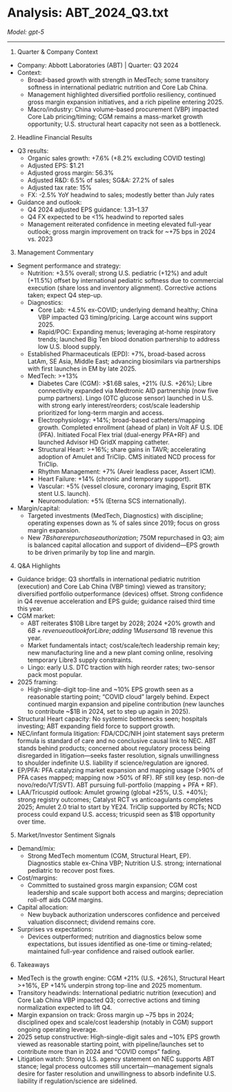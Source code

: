 # Analysis: ABT_2024_Q3.txt

*Model: gpt-5*

---

1) Quarter & Company Context
- Company: Abbott Laboratories (ABT) | Quarter: Q3 2024
- Context:
  - Broad-based growth with strength in MedTech; some transitory softness in international pediatric nutrition and Core Lab China.
  - Management highlighted diversified portfolio resiliency, continued gross margin expansion initiatives, and a rich pipeline entering 2025.
  - Macro/industry: China volume-based procurement (VBP) impacted Core Lab pricing/timing; CGM remains a mass-market growth opportunity; U.S. structural heart capacity not seen as a bottleneck.

2) Headline Financial Results
- Q3 results:
  - Organic sales growth: +7.6% (+8.2% excluding COVID testing)
  - Adjusted EPS: $1.21
  - Adjusted gross margin: 56.3%
  - Adjusted R&D: 6.5% of sales; SG&A: 27.2% of sales
  - Adjusted tax rate: 15%
  - FX: -2.5% YoY headwind to sales; modestly better than July rates
- Guidance and outlook:
  - Q4 2024 adjusted EPS guidance: $1.31–$1.37
  - Q4 FX expected to be <1% headwind to reported sales
  - Management reiterated confidence in meeting elevated full-year outlook; gross margin improvement on track for ~+75 bps in 2024 vs. 2023

3) Management Commentary
- Segment performance and strategy:
  - Nutrition: +3.5% overall; strong U.S. pediatric (+12%) and adult (+11.5%) offset by international pediatric softness due to commercial execution (share loss and inventory alignment). Corrective actions taken; expect Q4 step-up.
  - Diagnostics:
    - Core Lab: +4.5% ex-COVID; underlying demand healthy; China VBP impacted Q3 timing/pricing. Large account wins support 2025.
    - Rapid/POC: Expanding menus; leveraging at-home respiratory trends; launched Big Ten blood donation partnership to address low U.S. blood supply.
  - Established Pharmaceuticals (EPD): +7%, broad-based across LatAm, SE Asia, Middle East; advancing biosimilars via partnerships with first launches in EM by late 2025.
  - MedTech: >+13%
    - Diabetes Care (CGM): >$1.6B sales, +21% (U.S. +26%); Libre connectivity expanded via Medtronic AID partnership (now five pump partners). Lingo (OTC glucose sensor) launched in U.S. with strong early interest/reorders; cost/scale leadership prioritized for long-term margin and access.
    - Electrophysiology: +14%; broad-based catheters/mapping growth. Completed enrollment (ahead of plan) in Volt AF U.S. IDE (PFA). Initiated Focal Flex trial (dual-energy PFA+RF) and launched Advisor HD GridX mapping catheter.
    - Structural Heart: >+16%; share gains in TAVR; accelerating adoption of Amulet and TriClip. CMS initiated NCD process for TriClip.
    - Rhythm Management: +7% (Aveir leadless pacer, Assert ICM).
    - Heart Failure: +14% (chronic and temporary support).
    - Vascular: +5% (vessel closure, coronary imaging, Esprit BTK stent U.S. launch).
    - Neuromodulation: +5% (Eterna SCS internationally).
- Margin/capital:
  - Targeted investments (MedTech, Diagnostics) with discipline; operating expenses down as % of sales since 2019; focus on gross margin expansion.
  - New $7B share repurchase authorization; ~$750M repurchased in Q3; aim is balanced capital allocation and support of dividend—EPS growth to be driven primarily by top line and margin.

4) Q&A Highlights
- Guidance bridge: Q3 shortfalls in international pediatric nutrition (execution) and Core Lab China (VBP timing) viewed as transitory; diversified portfolio outperformance (devices) offset. Strong confidence in Q4 revenue acceleration and EPS guide; guidance raised third time this year.
- CGM market:
  - ABT reiterates $10B Libre target by 2028; 2024 +20% growth and $6B+ revenue outlook for Libre; adding ~1M users and ~$1B revenue this year.
  - Market fundamentals intact; cost/scale/tech leadership remain key; new manufacturing line and a new plant coming online, resolving temporary Libre3 supply constraints.
  - Lingo: early U.S. DTC traction with high reorder rates; two-sensor pack most popular.
- 2025 framing:
  - High-single-digit top-line and ~10% EPS growth seen as a reasonable starting point; “COVID cloud” largely behind. Expect continued margin expansion and pipeline contribution (new launches to contribute ~$1B in 2024, set to step up again in 2025).
- Structural Heart capacity: No systemic bottlenecks seen; hospitals investing; ABT expanding field force to support growth.
- NEC/infant formula litigation: FDA/CDC/NIH joint statement says preterm formula is standard of care and no conclusive causal link to NEC. ABT stands behind products; concerned about regulatory process being disregarded in litigation—seeks faster resolution, signals unwillingness to shoulder indefinite U.S. liability if science/regulation are ignored.
- EP/PFA: PFA catalyzing market expansion and mapping usage (>90% of PFA cases mapped; mapping now >50% of RF). RF still key (esp. non-de novo/redo/VT/SVT). ABT pursuing full-portfolio (mapping + PFA + RF).
- LAA/Tricuspid outlook: Amulet growing (global +25%, U.S. +40%); strong registry outcomes; Catalyst RCT vs anticoagulants completes 2025; Amulet 2.0 trial to start by YE24. TriClip supported by RCTs; NCD process could expand U.S. access; tricuspid seen as $1B opportunity over time.

5) Market/Investor Sentiment Signals
- Demand/mix:
  - Strong MedTech momentum (CGM, Structural Heart, EP). Diagnostics stable ex-China VBP; Nutrition U.S. strong; international pediatric to recover post fixes.
- Cost/margins:
  - Committed to sustained gross margin expansion; CGM cost leadership and scale support both access and margins; depreciation roll-off aids CGM margins.
- Capital allocation:
  - New buyback authorization underscores confidence and perceived valuation disconnect; dividend remains core.
- Surprises vs expectations:
  - Devices outperformed; nutrition and diagnostics below some expectations, but issues identified as one-time or timing-related; maintained full-year confidence and raised outlook earlier.

6) Takeaways
- MedTech is the growth engine: CGM +21% (U.S. +26%), Structural Heart >+16%, EP +14% underpin strong top-line and 2025 momentum.
- Transitory headwinds: International pediatric nutrition (execution) and Core Lab China VBP impacted Q3; corrective actions and timing normalization expected to lift Q4.
- Margin expansion on track: Gross margin up ~75 bps in 2024; disciplined opex and scale/cost leadership (notably in CGM) support ongoing operating leverage.
- 2025 setup constructive: High-single-digit sales and ~10% EPS growth viewed as reasonable starting point, with pipeline/launches set to contribute more than in 2024 and “COVID comps” fading.
- Litigation watch: Strong U.S. agency statement on NEC supports ABT stance; legal process outcomes still uncertain—management signals desire for faster resolution and unwillingness to absorb indefinite U.S. liability if regulation/science are sidelined.